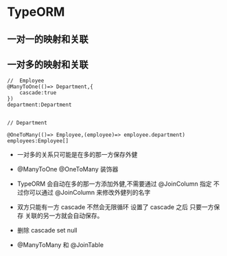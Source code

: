 # TypeORM

## 一对一的映射和关联

## 一对多的映射和关联

```
//  Employee
@ManyToOne(()=> Department,{
    cascade:true
})
department:Department


// Department

@OneToMany(()=> Employee,(employee)=> employee.department)
employees:Employee[]

```

- 一对多的关系只可能是在多的那一方保存外健

* @ManyToOne @OneToMany 装饰器
* TypeORM 会自动在多的那一方添加外健,不需要通过 @JoinColumn 指定 不过你可以通过 @JoinColumn 来修改外健列的名字
* 双方只能有一方 cascade 不然会无限循环 设置了 cascade 之后 只要一方保存 关联的另一方就会自动保存。
* 删除 cascade set null

* @ManyToMany 和 @JoinTable
